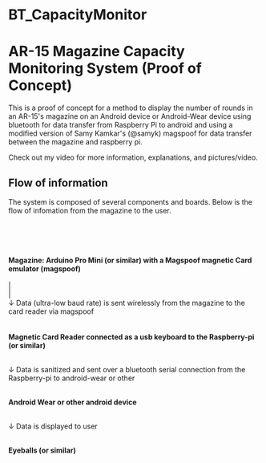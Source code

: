 # BT_CapacityMonitor

AR-15 Magazine Capacity Monitoring System (Proof of Concept)
==============

This is a proof of concept for a method to display the number of rounds in an AR-15's magazine on an Android device or Android-Wear device using bluetooth for data transfer from Raspberry Pi to android and using a modified version of Samy Kamkar's (@samyk) magspoof for data transfer between the magazine and raspberry pi.

Check out my video for more information, explanations, and pictures/video.


Flow of information
--------------
The system is composed of several components and boards.
Below is the flow of infomation from the magazine to the user.

<br><br><br><br>
**Magazine: Arduino Pro Mini (or similar) with a Magspoof magnetic Card emulator (magspoof)**
<br><br>
|<br>
|<br>
↓        Data (ultra-low baud rate) is sent wirelessly from the magazine to the card reader via magspoof
 <br>   <br>            
**Magnetic Card Reader connected as a usb keyboard to the Raspberry-pi (or similar)**
<br><br>

↓         Data is sanitized and sent over a bluetooth serial connection from the Raspberry-pi to android-wear or other
<br>    <br>            
                
**Android Wear or other android device**
<br><br>

↓         Data is displayed to user
<br> <br>
  
**Eyeballs (or similar)**

